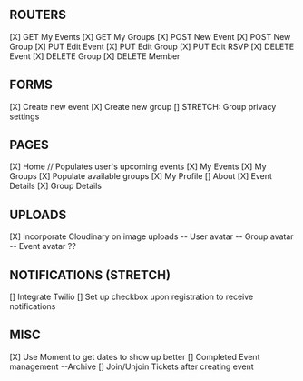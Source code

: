 ## ROUTERS
[X] GET My Events
[X] GET My Groups
[X] POST New Event
[X] POST New Group
[X] PUT Edit Event
[X] PUT Edit Group
[X] PUT Edit RSVP
[X] DELETE Event
[X] DELETE Group
[X] DELETE Member

## FORMS
[X] Create new event
[X] Create new group
    [] STRETCH: Group privacy settings

## PAGES
[X] Home // Populates user's upcoming events
[X] My Events
[X] My Groups
    [X] Populate available groups
[X] My Profile
[] About
[X] Event Details
[X] Group Details

## UPLOADS
[X] Incorporate Cloudinary on image uploads
    -- User avatar
    -- Group avatar
    -- Event avatar ??

## NOTIFICATIONS (STRETCH)
[] Integrate Twilio
[] Set up checkbox upon registration to receive notifications

## MISC
[X] Use Moment to get dates to show up better
[] Completed Event management
    --Archive
[] Join/Unjoin Tickets after creating event